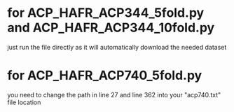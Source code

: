 # for ACP_HAFR_ACP344_5fold.py and ACP_HAFR_ACP344_10fold.py
just run the file directly as it will automatically download the needed dataset

# for ACP_HAFR_ACP740_5fold.py
you need to change the path in line 27 and line 362 into your "acp740.txt" file location
